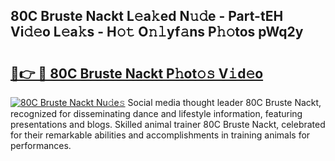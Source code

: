 ## 80C Bruste Nackt L𝚎a𝚔ed N𝚞𝚍e - Part-tEH Vi𝚍𝚎o L𝚎a𝚔s - H𝚘𝚝 O𝚗𝚕yf𝚊ns P𝚑𝚘tos pWq2y

# <h2><a href="http://kf55v8q.oniu.top/?m=80C+Bruste+Nackt">🔗👉 🔴 80C Bruste Nackt P𝚑ot𝚘𝚜 V𝚒d𝚎o</a></h2>

[![80C Bruste Nackt Nu𝚍e𝚜](https://i.imgur.com/0qMVB7G.gif)](http://kf55v8q.oniu.top/?m=80C+Bruste+Nackt)
Social media thought leader 80C Bruste Nackt, recognized for disseminating dance and lifestyle information, featuring presentations and blogs. Skilled animal trainer 80C Bruste Nackt, celebrated for their remarkable abilities and accomplishments in training animals for performances.  

